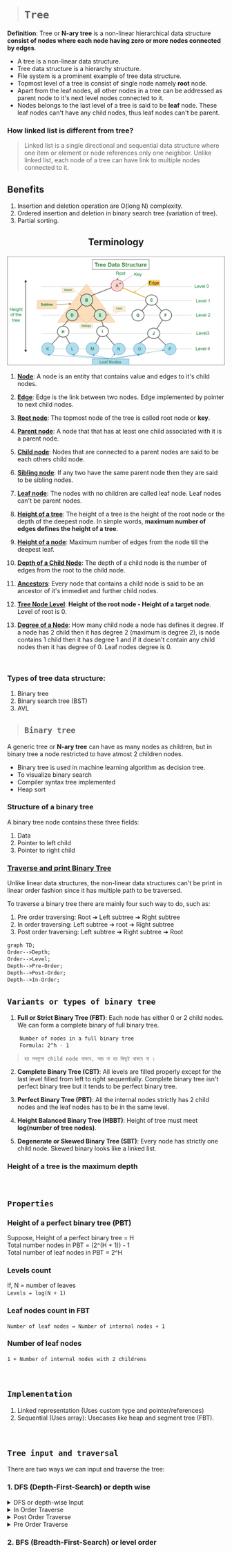> # **```Tree```**

**Definition**: Tree or **N-ary tree** is a non-linear hierarchical data structure **consist of nodes where each node having zero or more nodes connected by edges**.

- A tree is a non-linear data structure.
- Tree data structure is a hierarchy structure.
- File system is a prominent example of tree data structure.
- Topmost level of a tree is consist of single node namely **root** node.
- Apart from the leaf nodes, all other nodes in a tree can be addressed as parent node to it's next level nodes connected to it.
- Nodes belongs to the last level of a tree is said to be **leaf** node. These leaf nodes can't have any child nodes, thus leaf nodes can't be parent.

### **How linked list is different from tree?**

> Linked list is a single directional and sequential data structure where one item or element or node references only one neighbor. Unlike linked list, each node of a tree can have link to multiple nodes connected to it.

## **Benefits**

1. Insertion and deletion operation are O(long N) complexity.
2. Ordered insertion and deletion in binary search tree (variation of tree).
3. Partial sorting.

## <p align="center">**Terminology**</p>

![](./tree1.png)

1. <ins>**Node**</ins>: A node is an entity that contains value and edges to it's child nodes.  

2. <ins>**Edge**</ins>: Edge is the link between two nodes. Edge implemented by pointer to next child nodes.  

3. <ins>**Root node**</ins>: The topmost node of the tree is called root node or **key**.  

4. <ins>**Parent node**</ins>: A node that that has at least one child associated with it is a parent node.  

5. <ins>**Child node**</ins>: Nodes that are connected to a parent nodes are said to be each others child node.  

6. <ins>**Sibling node**</ins>: If any two have the same parent node then they are said to be sibling nodes.   

7. <ins>**Leaf node**</ins>: The nodes with no children are called leaf node. Leaf nodes can't be parent nodes.

8. <ins>**Height of a tree**</ins>: The height of a tree is the height of the root node or the depth of the deepest node. In simple words, **maximum number of edges defines the height of a tree**.

9. <ins>**Height of a node**</ins>: Maximum number of edges from the node till the deepest leaf. 

10. <ins>**Depth of a Child Node**</ins>: The depth of a child node is the number of edges from the root to the child node.  

11. <ins>**Ancestors**</ins>: Every node that contains a child node is said to be an ancestor of it's immediet and further child nodes. 

12. <ins>**Tree Node Level**</ins>: **Height of the root node - Height of a target node**. Level of root is 0.

13. <ins>**Degree of a Node**</ins>: How many child node a node has defines it degree. If a node has 2 child then it has degree 2 (maximum is degree 2), is node contains 1 child then it has degree 1 and if it doesn't contain any child nodes then it has degree of 0. Leaf nodes degree is 0. 

&nbsp;

### **Types of tree data structure:**

1. Binary tree
2. Binary search tree (BST)
3. AVL

> ## **```Binary tree```**

A generic tree or **N-ary tree** can have as many nodes as children, but in binary tree a node restricted to have atmost 2 children nodes.

- Binary tree is used in machine learning algorithm as decision tree.
- To visualize binary search
- Compiler syntax tree implemented
- Heap sort

### Structure of a binary tree

A binary tree node contains these three fields:

1. Data
2. Pointer to left child
3. Pointer to right child

### <ins>Traverse and print **Binary Tree**</ins>

Unlike linear data structures, the non-linear data structures can't be print in linear order fashion since it has multiple path to be traversed.

To traverse a binary tree there are mainly four such way to do, such as:

1. Pre order traversing: Root ➔ Left subtree ➔ Right subtree
2. In order traversing: Left subtree ➔ root ➔ Right subtree
3. Post order traversing: Left subtree ➔ Right subtree ➔ Root

```mermaid
graph TD;
Order-->Depth;
Order-->Level;
Depth-->Pre-Order;
Depth-->Post-Order;
Depth-->In-Order;
```
## **```Variants or types of binary tree```**

1. **Full or Strict Binary Tree (FBT)**: Each node has either 0 or 2 child nodes. We can form a complete binary of full binary tree. 
```
    Number of nodes in a full binary tree
    Formula: 2^h - 1
```
> ``` হয় সবগুলো child node থাকবে, আর না হয় কিছুই থাকবে না । ```

2. **Complete Binary Tree (CBT)**: All levels are filled properly except for the last level filled from left to right sequentially. Complete binary tree isn't perfect binary tree but it tends to be perfect binary tree. 

3. **Perfect Binary Tree (PBT)**: All the internal nodes strictly has 2 child nodes and the leaf nodes has to be in the same level.

4. **Height Balanced Binary Tree (HBBT)**: Height of tree must meet **log(number of tree nodes)**.

5. **Degenerate or Skewed Binary Tree (SBT)**: Every node has strictly one child node. Skewed binary looks like a linked list.

### Height of a tree is the maximum depth

&nbsp;

## **```Properties```**
### Height of a perfect binary tree (PBT)
Suppose, Height of a perfect binary tree = H  
Total number nodes in PBT = (2^(H + 1)) - 1   
Total number of leaf nodes in PBT = 2^H

### Levels count
If, N = number of leaves   
```Levels = log(N + 1)```

### Leaf nodes count in FBT
```Number of leaf nodes = Number of internal nodes + 1```

### Number of leaf nodes
```1 + Number of internal nodes with 2 childrens```

&nbsp;

## **```Implementation```**

1. Linked representation (Uses custom type and pointer/references)
2. Sequential (Uses array): Usecases like heap and segment tree (FBT).

&nbsp;
## **```Tree input and traversal```**
There are two ways we can input and traverse the tree:

### 1. DFS (Depth-First-Search) or depth wise

<!-- 1 -->
<details>
<summary>DFS or depth-wise Input</summary>

```cpp
Node *depth_wise_input(Node *root)
{
    int data;
    cout << "Enter data for node: ";
    cin >> data;

    if (data <= 0)
        return nullptr;

    Node *newNode = new Node(data);

    cout << "Left node data: ";
    root->leftChild = depth_wise_input(root->leftChild);

    cout << "Right node data: ";
    root->rightChild = depth_wise_input(root->rightChild);

    return root;
}
```
</details>

<!-- 2 -->
<details>
<summary>In Order Traverse</summary>

```cpp
void in_order_traverse(Node *root)
{
    if (!root)
        return;

    pre_order_traverse(root->leftChild);
    cout << root->data << ' ';
    pre_order_traverse(root->rightChild);
}
```
</details>

<!-- 3 -->
<details>
<summary>Post Order Traverse</summary>

```cpp
void post_order_traverse(Node *root)
{
    if (!root)
        return;

    pre_order_traverse(root->leftChild);
    pre_order_traverse(root->rightChild);
    cout << root->data << ' ';
}
```
</details>

<!-- 4 -->
<details>
<summary>Pre Order Traverse</summary>

```cpp
void pre_order_traverse(Node *root)
{
    if (!root)
        return;

    cout << root->data << ' ';
    pre_order_traverse(root->leftChild);
    pre_order_traverse(root->rightChild);
}
```
</details>

### 2. BFS (Breadth-First-Search) or level order
